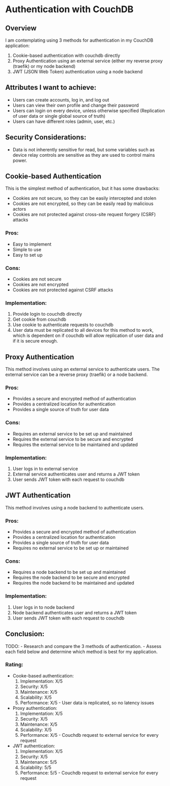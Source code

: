 # Authentication with CouchDB

## Overview

I am contemplating using 3 methods for authentication in my CouchDB application:

1. Cookie-based authentication with couchdb directly
2. Proxy Authentication using an external service (either my reverse proxy (traefik) or my node backend)
3. JWT (JSON Web Token) authentication using a node backend

## Attributes I want to achieve:

- Users can create accounts, log in, and log out
- Users can view their own profile and change their password
- Users can login on every device, unless otherwise specified (Replication of user data or single global source of truth)
- Users can have different roles (admin, user, etc.)

## Security Considerations:

- Data is not inherently sensitive for read, but some variables such as device relay controls are sensitive as they are used to control mains power.

## Cookie-based Authentication

This is the simplest method of authentication, but it has some drawbacks:

- Cookies are not secure, so they can be easily intercepted and stolen
- Cookies are not encrypted, so they can be easily read by malicious actors
- Cookies are not protected against cross-site request forgery (CSRF) attacks

### Pros:

- Easy to implement
- Simple to use
- Easy to set up

### Cons:

- Cookies are not secure
- Cookies are not encrypted
- Cookies are not protected against CSRF attacks

### Implementation:

1. Provide login to couchdb directly
2. Get cookie from couchdb
3. Use cookie to authenticate requests to couchdb
4. User data must be replicated to all devices for this method to work, which is dependent on if couchdb will allow replication of user data and if it is secure enough.

## Proxy Authentication

This method involves using an external service to authenticate users. The external service can be a reverse proxy (traefik) or a node backend.

### Pros:

- Provides a secure and encrypted method of authentication
- Provides a centralized location for authentication
- Provides a single source of truth for user data

### Cons:

- Requires an external service to be set up and maintained
- Requires the external service to be secure and encrypted
- Requires the external service to be maintained and updated

### Implementation:

1. User logs in to external service
2. External service authenticates user and returns a JWT token
3. User sends JWT token with each request to couchdb

## JWT Authentication

This method involves using a node backend to authenticate users.

### Pros:

- Provides a secure and encrypted method of authentication
- Provides a centralized location for authentication
- Provides a single source of truth for user data
- Requires no external service to be set up or maintained

### Cons:

- Requires a node backend to be set up and maintained
- Requires the node backend to be secure and encrypted
- Requires the node backend to be maintained and updated

### Implementation:

1. User logs in to node backend
2. Node backend authenticates user and returns a JWT token
3. User sends JWT token with each request to couchdb

## Conclusion:

TODO: 
    - Research and compare the 3 methods of authentication.
    - Assess each field below and determine which method is best for my application.

### Rating:

- Cooke-based authentication:
  1. Implementation: X/5
  2. Security: X/5
  3. Maintenance: X/5
  4. Scalability: X/5
  5. Performance: X/5 - User data is replicated, so no latency issues
- Proxy authentication:
  1. Implementation: X/5
  2. Security: X/5
  3. Maintenance: X/5
  4. Scalability: X/5
  5. Performance: X/5 - Couchdb request to external service for every request
- JWT authentication:
  1. Implementation: X/5
  2. Security: X/5
  3. Maintenance: 5/5
  4. Scalability: 5/5
  5. Performance: 5/5 - Couchdb request to external service for every request